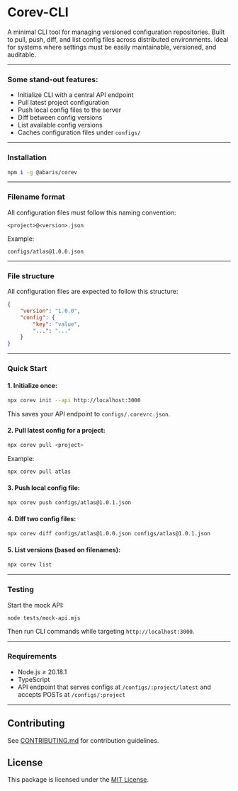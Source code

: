 # Corev-CLI

A minimal CLI tool for managing versioned configuration repositories. Built to pull, push, diff, and list config files across distributed environments. Ideal for systems where settings must be easily maintainable, versioned, and auditable.

---

### Some stand-out features:

- Initialize CLI with a central API endpoint
- Pull latest project configuration
- Push local config files to the server
- Diff between config versions
- List available config versions
- Caches configuration files under `configs/`

---

### Installation

```bash
npm i -g @abaris/corev
```

---

### Filename format

All configuration files must follow this naming convention:

```
<project>@<version>.json
```

Example:

```
configs/atlas@1.0.0.json
```

---

### File structure

All configuration files are expected to follow this structure:

```json
{
	"version": "1.0.0",
	"config": {
		"key": "value",
		"...": "..."
	}
}
```

---

### Quick Start

#### 1. Initialize once:

```bash
npx corev init --api http://localhost:3000
```

This saves your API endpoint to `configs/.corevrc.json`.

#### 2. Pull latest config for a project:

```bash
npx corev pull <project>
```

Example:

```bash
npx corev pull atlas
```

#### 3. Push local config file:

```bash
npx corev push configs/atlas@1.0.1.json
```

#### 4. Diff two config files:

```bash
npx corev diff configs/atlas@1.0.0.json configs/atlas@1.0.1.json
```

#### 5. List versions (based on filenames):

```bash
npx corev list
```

---

### Testing

Start the mock API:

```bash
node tests/mock-api.mjs
```

Then run CLI commands while targeting `http://localhost:3000`.

---

### Requirements

- Node.js ≥ 20.18.1
- TypeScript
- API endpoint that serves configs at `/configs/:project/latest` and accepts POSTs at
  `/configs/:project`

---

## Contributing

See [CONTRIBUTING.md](CONTRIBUTING.md) for contribution guidelines.

## License

This package is licensed under the [MIT License](LICENSE).



